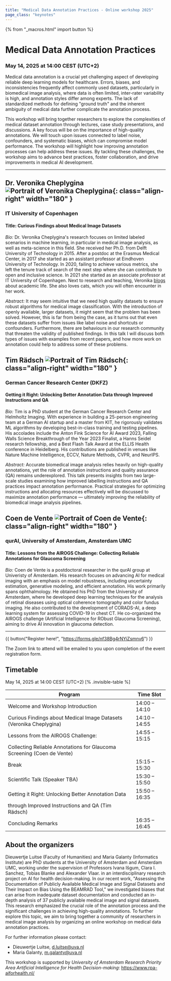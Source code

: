 ```yaml
---
title: "Medical Data Annotation Practices - Online workshop 2025"
page_class: "keynotes"
---
```


{% from "_macros.html" import button %}

# Medical Data Annotation Practices


### May 14, 2025 at 14:00 CEST (UTC+2)

Medical data annotation is a crucial yet challenging aspect of developing reliable deep learning models for healthcare. Errors, biases, and inconsistencies frequently affect commonly used datasets, particularly in biomedical image analysis, where data is often limited, inter-rater variability is high, and annotation styles differ among experts. The lack of standardized methods for defining "ground truth" and the inherent ambiguity of medical data further complicate the annotation process.

This workshop will bring together researchers to explore the complexities of medical dataset annotation through lectures, case study presentations, and discussions.  A key focus will be on the importance of high-quality annotations. We will touch upon issues connected to label noise, confounders, and systematic biases, which can compromise model performance. The workshop will highlight how improving annotation processes can help address these issues. By tackling these challenges, the workshop aims to advance best practices, foster collaboration, and drive improvements in medical AI development.

---

## Dr. Veronika Cheplygina ![Portrait of Veronika Cheplygina](/images/workshop-data-annotation/Veronika.jpg){: class="align-right" width="180" }
### IT University of Copenhagen
#### Title: Curious Findings about Medical Image Datasets

*Bio:* Dr. Veronika Cheplygina's research focuses on limited labeled scenarios in machine learning, in particular in medical image analysis, as well as meta-science in this field. She received her Ph.D. from Delft University of Technology in 2015. After a postdoc at the Erasmus Medical Center, in 2017 she started as an assistant professor at Eindhoven University of Technology. In 2020, failing to achieve various metrics, she left the tenure track of search of the next step where she can contribute to open and inclusive science. In 2021 she started as an associate professor at IT University of Copenhagen. Next to research and teaching, Veronika [blogs](https://www.veronikach.com) about academic life. She also loves cats, which you will often encounter in her work.

*Abstract:* It may seem intuitive that we need high quality datasets to ensure robust algorithms for medical image classification. With the introduction of openly available, larger datasets, it might seem that the problem has been solved. However, this is far from being the case, as it turns out that even these datasets suffer from issues like label noise and shortcuts or confounders. Furthermore, there are behaviours in our research community that threaten the validity of published findings. In this talk I will discuss both types of issues with examples from recent papers, and how more work on annotation could help to address some of these problems.

## Tim Rädsch ![Portrait of Tim Rädsch](/images/workshop-data-annotation/Tim_Radsch.jpg){: class="align-right" width="180" }
### German Cancer Research Center (DKFZ)
#### Getting it Right: Unlocking Better Annotation Data through Improved Instructions and QA

*Bio:* Tim is a PhD student at the German Cancer Research Center and Helmholtz Imaging. With experience in building a 25-person engineering team at a German AI startup and a master from KIT, he rigorously validates ML algorithms by developing best-in-class training and testing pipelines. His accolades include the Anton Fink Science for AI Award 2023, Falling Walls Science Breakthrough of the Year 2023 Finalist, a Hanns Seidel research fellowship, and a Best Flash Talk Award at the ELLIS Health conference in Heidelberg. His contributions are published in venues like Nature Machine Intelligence, ECCV, Nature Methods, CVPR, and NeurIPS.

*Abstract:* Accurate biomedical image analysis relies heavily on high-quality annotations, yet the role of annotation instructions and quality assurance (QA) remains underexplored. This talk presents insights from two large-scale studies examining how improved labelling instructions and QA practices impact annotation performance. Practical strategies for optimizing instructions and allocating resources effectively will be discussed to maximize annotation performance — ultimately improving the reliability of biomedical image analysis pipelines.

## Coen de Vente ![Portrait of Coen de Vente](/images/workshop-data-annotation/Coen_de_Vente-1.jpg){: class="align-right" width="180" }
### qurAI, University of Amsterdam, Amsterdam UMC
#### Title: Lessons from the AIROGS Challenge: Collecting Reliable Annotations for Glaucoma Screening

*Bio:* Coen de Vente is a postdoctoral researcher in the qurAI group at Univeristy of Amsterdam. His research focuses on advancing AI for medical imaging with an emphasis on model robustness, including uncertainty estimation, generative modeling, and efficient annotation. His work primarily spans ophthalmology.
He obtained his PhD from the University of Amsterdam, where he developed deep learning techniques for the analysis of retinal diseases using optical coherence tomography and color fundus imaging. He also contributed to the development of CORADS-AI, a deep learning system for assessing COVID-19 in chest CT. He co-organized the AIROGS challenge (Artificial Intelligence for RObust Glaucoma Screening), aiming to drive AI innovation in glaucoma detection.


---

{{ button("Register here!", "https://forms.gle/nf38Bg4rNYiZsmnv6") }}

The Zoom link to attend will be emailed to you upon completion of the event registration form.

## Timetable

May 14, 2025 at 14:00 CEST (UTC+2)
[% .invisible-table %]

| Program                                 | Time Slot     |
| --------                                | ---------     |
| Welcome and Workshop Introduction       | 14:00 – 14:10 |
| Curious Findings about Medical Image Datasets (Veronika Cheplygina) | 14:10 – 14:55 |
| Lessons from the AIROGS Challenge:      | 14:55 – 15:15 |
| Collecting Reliable Annotations for Glaucoma Screening (Coen de Vente) | |
| Break                                   | 15:15 – 15:30 |
| Scientific Talk (Speaker TBA)           | 15:30 – 15:50 |
| Getting it Right: Unlocking Better Annotation Data       | 15:50 – 16:35 |
| through Improved Instructions and QA (Tim Rädsch) | |
| Concluding Remarks                      | 16:35 – 16:45 |


## About the organizers

Dieuwertje Luitse (Faculty of Humanities) and Maria Galanty (Informatics Institute) are PhD students at the University of Amsterdam and Amsterdam UMC, working under the supervision of Professors Ivana Išgum, Clara I. Sanchez, Tobias Blanke and Alexander Vlaar. in an interdisciplinary research project on AI for health decision-making. In our recent work, "Assessing the Documentation of Publicly Available Medical Image and Signal Datasets and Their Impact on Bias Using the BEAMRAD Tool," we investigated biases that can arise from inadequate dataset documentation and conducted an in-depth analysis of 37 publicly available medical image and signal datasets. This research emphasized the crucial role of the annotation process and the significant challenges in achieving high-quality annotations. To further explore this topic, we aim to bring together a community of researchers in medical image analysis by organizing an online workshop on medical data annotation practices.

For further information please contact:

* Dieuwertje Luitse, [d.luitse@uva.nl](mailto:d.luitse@uva.nl)
* Maria Galanty, [m.galanty@uva.nl](mailto:m.galanty@uva.nl)


This workshop is supported by _University of Amsterdam Research Priority Area Artificial Intelligence for Health Decision-making_: <https://www.rpa-aiforhealth.nl/>
